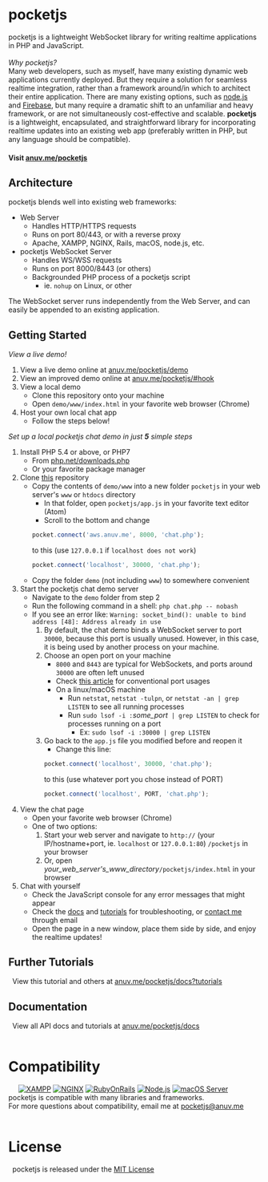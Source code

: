 # pocketjs
pocketjs is a lightweight WebSocket library for writing realtime applications in PHP and JavaScript.  
&nbsp;  
*Why pocketjs?*  
Many web developers, such as myself, have many existing dynamic web applications currently deployed. But they require a solution for seamless realtime integration, rather than a framework around/in which to architect their entire application. There are many existing options, such as [node.js](http://nodejs.org) and [Firebase](https://firebase.google.com), but many require a dramatic shift to an unfamiliar and heavy framework, or are not simultaneously cost-effective and scalable. **pocketjs** is a lightweight, encapsulated, and straightforward library for incorporating realtime updates into an existing web app (preferably written in PHP, but any language should be compatible).
#### Visit [anuv.me/pocketjs](http://anuv.me/pocketjs)

## Architecture
pocketjs blends well into existing web frameworks:
 - Web Server
    - Handles HTTP/HTTPS requests
    - Runs on port 80/443, or with a reverse proxy
    - Apache, XAMPP, NGINX, Rails, macOS, node.js, etc.
 - pocketjs WebSocket Server
    - Handles WS/WSS requests
    - Runs on port 8000/8443 (or others)
    - Backgrounded PHP process of a pocketjs script
        - ie. `nohup` on Linux, or other

The WebSocket server runs independently from the Web Server, and can easily be appended to an existing application.

## Getting Started
*View a live demo!*
 1. View a live demo online at [anuv.me/pocketjs/demo](http://anuv.me/pocketjs/demo)
 2. View an improved demo online at [anuv.me/pocketjs/#hook](http://anuv.me/pocketjs/#hook)
 3. View a local demo
    - Clone this repository onto your machine
    - Open `demo/www/index.html` in your favorite web browser (Chrome)
 4. Host your own local chat app
    - Follow the steps below!

*Set up a local pocketjs chat demo in just* ***5*** *simple steps*
 1. Install PHP 5.4 or above, or PHP7
    - From [php.net/downloads.php](http://php.net/downloads.php)
    - Or your favorite package manager
 2. Clone [this](http://github.com/anuvgupta.pocketjs) repository
    - Copy the contents of `demo/www` into a new folder `pocketjs` in your web server's `www` or `htdocs` directory
        - In that folder, open `pocketjs/app.js` in your favorite text editor (Atom)
        - Scroll to the bottom and change
        ```javascript
        pocket.connect('aws.anuv.me', 8000, 'chat.php');
        ```
        to this (use `127.0.0.1` if `localhost does not work`)
        ```javascript
        pocket.connect('localhost', 30000, 'chat.php');
        ```
    - Copy the folder `demo` (not including `www`) to somewhere convenient
 3. Start the pocketjs chat demo server
    - Navigate to the `demo` folder from step 2
    - Run the following command in a shell: `php chat.php -- nobash`
    - If you see an error like: `Warning: socket_bind(): unable to bind address [48]: Address already in use`
        1. By default, the chat demo binds a WebSocket server to port `30000`, because this port is usually unused. However, in this case, it is being used by another process on your machine.
        2. Choose an open port on your machine
            - `8000` and `8443` are typical for WebSockets, and ports around `30000` are often left unused
            - Check [this article](https://en.wikipedia.org/wiki/List_of_TCP_and_UDP_port_numbers) for conventional port usages
            - On a linux/macOS machine
                - Run `netstat`, `netstat -tulpn`, or `netstat -an | grep LISTEN` to see all running processes
                - Run `sudo lsof -i :`*some_port*` | grep LISTEN` to check for processes running on a port
                    - Ex: `sudo lsof -i :30000 | grep LISTEN`
        3. Go back to the `app.js` file you modified before and reopen it
            - Change this line:
            ```javascript
            pocket.connect('localhost', 30000, 'chat.php');
            ```
            to this (use whatever port you chose instead of PORT)
            ```javascript
            pocket.connect('localhost', PORT, 'chat.php');
            ```
 4. View the chat page
    - Open your favorite web browser (Chrome)
    - One of two options:
        1. Start your web server and navigate to `http://` (your IP/hostname+port, ie. `localhost` or `127.0.0.1:80`) `/pocketjs` in your browser
        2. Or, open *your_web_server's_www_directory*`/pocketjs/index.html` in your browser
 5. Chat with yourself
    - Check the JavaScript console for any error messages that might appear
    - Check the [docs](#documentation) and [tutorials](#further-tutorials) for troubleshooting, or [contact me](mailto:pocketjs@anuv.me) through email
    - Open the page in a new window, place them side by side, and enjoy the realtime updates!

## Further Tutorials
&nbsp;&nbsp;View this tutorial and others at [anuv.me/pocketjs/docs?tutorials](http://anuv.me/pocketjs/docs?tutorials)

## Documentation
&nbsp;&nbsp;View all API docs and tutorials at [anuv.me/pocketjs/docs](http://anuv.me/pocketjs/docs)
&nbsp;  
&nbsp;  

# Compatibility
&nbsp;&nbsp;&nbsp;&nbsp;
[![XAMPP](http://anuv.me/pocketjs/img/logo/xampp_75.png)](http://www.apachefriends.org)
[![NGINX](http://anuv.me/pocketjs/img/logo/nginx_75.png)](http://www.nginx.com/)
[![RubyOnRails](http://anuv.me/pocketjs/img/logo/railsB_75.png)](http://rubyonrails.org/)
[![Node.js](http://anuv.me/pocketjs/img/logo/node_75.png)](http://nodejs.org/)
[![macOS Server](http://anuv.me/pocketjs/img/logo/macos_75.png)](http://www.apple.com/macos/server/)  
pocketjs is compatible with many libraries and frameworks.  
For more questions about compatibility, email me at [pocketjs@anuv.me](mailto:pocketjs@anuv.me?Subject=Compatibility%20Issue)  
&nbsp;  
# License
&nbsp;&nbsp;pocketjs is released under the [MIT License](https://github.com/anuvgupta/pocketjs/blob/master/LICENSE.md)
